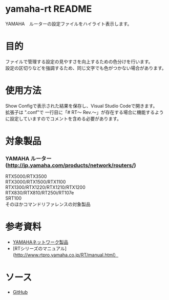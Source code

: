 # yamaha-rt README
YAMAHA　ルーターの設定ファイルをハイライト表示します。

# 目的
ファイルで管理する設定の見やすさを向上するための色分けを行います。  
設定の区切りなどを強調するため、同じ文字でも色がつかない場合があります。

# 使用方法
Show Configで表示された結果を保存し、Visual Studio Codeで開きます。  
拡張子は ".conf"で
一行目に「# RT～ Rev.～」が存在する場合に機能するように設定していますのでコメントを含める必要があります。

# 対象製品
### YAMAHA ルーター(http://jp.yamaha.com/products/network/routers/)  
RTX5000/RTX3500  
RTX3000/RTX1500/RTX1100  
RTX1300/RTX1220/RTX1210/RTX1200  
RTX830/RTX810/RT250i/RT107e  
SRT100  
そのほかコマンドリファレンスの対象製品

# 参考資料
* [YAMAHAネットワーク製品](https://network.yamaha.com/)
* [RTシリーズのマニュアル](http://www.rtpro.yamaha.co.jp/RT/manual.html）

# ソース
* [GitHub](https://github.com/hrst-jp/vscode.yamahart)